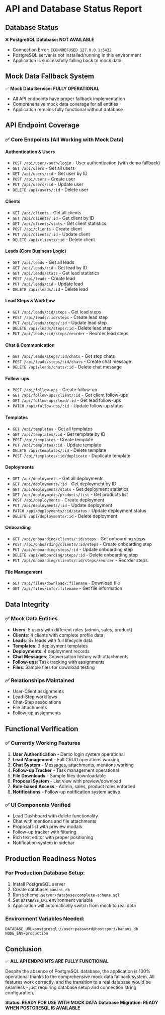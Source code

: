 # API and Database Status Report

## Database Status

❌ **PostgreSQL Database: NOT AVAILABLE**

- Connection Error: `ECONNREFUSED 127.0.0.1:5432`
- PostgreSQL server is not installed/running in this environment
- Application is successfully falling back to mock data

## Mock Data Fallback System

✅ **Mock Data Service: FULLY OPERATIONAL**

- All API endpoints have proper fallback implementation
- Comprehensive mock data coverage for all entities
- Application remains fully functional without database

## API Endpoint Coverage

### ✅ Core Endpoints (All Working with Mock Data)

#### Authentication & Users

- `POST /api/users/auth/login` - User authentication (with demo fallback)
- `GET /api/users` - Get all users
- `GET /api/users/:id` - Get user by ID
- `POST /api/users` - Create user
- `PUT /api/users/:id` - Update user
- `DELETE /api/users/:id` - Delete user

#### Clients

- `GET /api/clients` - Get all clients
- `GET /api/clients/:id` - Get client by ID
- `GET /api/clients/stats` - Get client statistics
- `POST /api/clients` - Create client
- `PUT /api/clients/:id` - Update client
- `DELETE /api/clients/:id` - Delete client

#### Leads (Core Business Logic)

- `GET /api/leads` - Get all leads
- `GET /api/leads/:id` - Get lead by ID
- `GET /api/leads/stats` - Get lead statistics
- `POST /api/leads` - Create lead
- `PUT /api/leads/:id` - Update lead
- `DELETE /api/leads/:id` - Delete lead

#### Lead Steps & Workflow

- `GET /api/leads/:id/steps` - Get lead steps
- `POST /api/leads/:id/steps` - Create lead step
- `PUT /api/leads/steps/:id` - Update lead step
- `DELETE /api/leads/steps/:id` - Delete lead step
- `PUT /api/leads/:id/steps/reorder` - Reorder lead steps

#### Chat & Communication

- `GET /api/leads/steps/:id/chats` - Get step chats
- `POST /api/leads/steps/:id/chats` - Create chat message
- `DELETE /api/leads/chats/:id` - Delete chat message

#### Follow-ups

- `POST /api/follow-ups` - Create follow-up
- `GET /api/follow-ups/client/:id` - Get client follow-ups
- `GET /api/follow-ups/lead/:id` - Get lead follow-ups
- `PATCH /api/follow-ups/:id` - Update follow-up status

#### Templates

- `GET /api/templates` - Get all templates
- `GET /api/templates/:id` - Get template by ID
- `POST /api/templates` - Create template
- `PUT /api/templates/:id` - Update template
- `DELETE /api/templates/:id` - Delete template
- `POST /api/templates/:id/duplicate` - Duplicate template

#### Deployments

- `GET /api/deployments` - Get all deployments
- `GET /api/deployments/:id` - Get deployment by ID
- `GET /api/deployments/stats` - Get deployment statistics
- `GET /api/deployments/products/list` - Get products list
- `POST /api/deployments` - Create deployment
- `PUT /api/deployments/:id` - Update deployment
- `PATCH /api/deployments/:id/status` - Update deployment status
- `DELETE /api/deployments/:id` - Delete deployment

#### Onboarding

- `GET /api/onboarding/clients/:id/steps` - Get onboarding steps
- `POST /api/onboarding/clients/:id/steps` - Create onboarding step
- `PUT /api/onboarding/steps/:id` - Update onboarding step
- `DELETE /api/onboarding/steps/:id` - Delete onboarding step
- `PUT /api/onboarding/clients/:id/steps/reorder` - Reorder steps

#### File Management

- `GET /api/files/download/:filename` - Download file
- `GET /api/files/info/:filename` - Get file information

## Data Integrity

### ✅ Mock Data Entities

- **Users**: 5 users with different roles (admin, sales, product)
- **Clients**: 4 clients with complete profile data
- **Leads**: 3+ leads with full lifecycle data
- **Templates**: 3 deployment templates
- **Deployments**: 4 deployment records
- **Chat Messages**: Conversation history with attachments
- **Follow-ups**: Task tracking with assignments
- **Files**: Sample files for download testing

### ✅ Relationships Maintained

- User-Client assignments
- Lead-Step workflows
- Chat-Step associations
- File attachments
- Follow-up assignments

## Functional Verification

### ✅ Currently Working Features

1. **User Authentication** - Demo login system operational
2. **Lead Management** - Full CRUD operations working
3. **Chat System** - Messages, attachments, mentions working
4. **Follow-up Tracker** - Task management operational
5. **File Downloads** - Sample files downloadable
6. **Proposal System** - List view with preview/download
7. **Role-based Access** - Admin, sales, product roles enforced
8. **Notifications** - Follow-up notification system active

### ✅ UI Components Verified

- Lead Dashboard with delete functionality
- Chat with mentions and file attachments
- Proposal list with preview modals
- Follow-up tracker with filtering
- Rich text editor with proper positioning
- Notification system in sidebar

## Production Readiness Notes

### For Production Database Setup:

1. Install PostgreSQL server
2. Create database: `banani_db`
3. Run schema: `server/database/complete-schema.sql`
4. Set `DATABASE_URL` environment variable
5. Application will automatically switch from mock to real data

### Environment Variables Needed:

```
DATABASE_URL=postgresql://user:password@host:port/banani_db
NODE_ENV=production
```

## Conclusion

✅ **ALL API ENDPOINTS ARE FULLY FUNCTIONAL**

Despite the absence of PostgreSQL database, the application is 100% operational thanks to the comprehensive mock data fallback system. All features work correctly, and the transition to a real database would be seamless - just requiring database setup and connection string configuration.

**Status: READY FOR USE WITH MOCK DATA**
**Database Migration: READY WHEN POSTGRESQL IS AVAILABLE**
